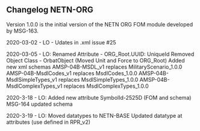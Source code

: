 ## Changelog NETN-ORG

Version 1.0.0 is the initial version of the NETN ORG FOM module developed by MSG-163.

2020-03-02 - LO - Udates in .xml issue #25

2020-03-05 - LO:
Renamed Attribute - ORG_Root.UUID: UniqueId
Removed Object Class - OrbatObject (Moved Unit and Force to ORG_Root)
Added new xml schemas
    AMSP-04B-MSDL_v1 replaces MilitaryScenario_1.0.0
    AMSP-04B-MsdlCodes_v1 replaces MsdlCodes_1.0.0
    AMSP-04B-MsdlSimpleTypes_v1 replaces MsdlSimpleTypes_1.0.0
    AMSP-04B-MsdlComplexTypes_v1 replaces MsdlComplexTypes_1.0.0

2020-3-18 - LO:
Added new attribute SymbolId-2525D (FOM and schema)
MSG-164 updated schema

2020-3-19 - LO:
Moved datatypes to NETN-BASE
Updated datatype at attributes (use defined in RPR_v2)